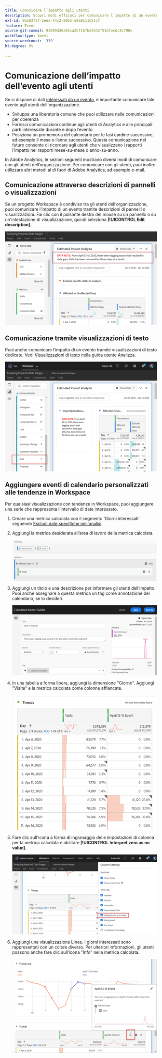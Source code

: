 ```yaml
---
title: Comunicare l’impatto agli utenti
description: Scopri modi efficaci per comunicare l’impatto di un evento nella tua organizzazione.
exl-id: 9ba83f3f-2eea-44c2-80b2-a0a9111d51cf
feature: Event
source-git-commit: 93099d36a65ca2bf16fbd6342f01bfecdc8c798e
workflow-type: tm+mt
source-wordcount: '339'
ht-degree: 0%

---
```


# Comunicazione dell’impatto dell’evento agli utenti

Se si dispone di dati [interessati da un evento](overview.md), è importante comunicare tale evento agli utenti dell&#39;organizzazione.

* Sviluppa una liberatoria comune che puoi utilizzare nelle comunicazioni per coerenza
* Fornisci comunicazioni continue agli utenti di Analytics e alle principali parti interessate durante e dopo l’evento
* Posiziona un promemoria del calendario per le fasi cardine successive, ad esempio il mese o l’anno successivo. Questa comunicazione nel futuro consente di ricordare agli utenti che visualizzano i rapporti l’impatto nei rapporti mese-su-mese o anno-su-anno.

In Adobe Analytics, le sezioni seguenti mostrano diversi modi di comunicare con gli utenti dell’organizzazione. Per comunicare con gli utenti, puoi inoltre utilizzare altri metodi al di fuori di Adobe Analytics, ad esempio e-mail.

## Comunicazione attraverso descrizioni di pannelli o visualizzazioni

Se un progetto Workspace è condiviso tra gli utenti dell’organizzazione, puoi comunicare l’impatto di un evento tramite descrizioni di pannelli o visualizzazioni. Fai clic con il pulsante destro del mouse su un pannello o su un&#39;intestazione di visualizzazione, quindi seleziona **[!UICONTROL Edit description]**.

![Descrizione pannello](assets/panel_description.png)

## Comunicazione tramite visualizzazioni di testo

Puoi anche comunicare l’impatto di un evento tramite visualizzazioni di testo dedicate. Vedi [Visualizzazioni di testo](/help/analyze/analysis-workspace/visualizations/text.md) nella guida utente Analizza.

![Visualizzazione testo](assets/text_visualization.png)

## Aggiungere eventi di calendario personalizzati alle tendenze in Workspace

Per qualsiasi visualizzazione con tendenze in Workspace, puoi aggiungere una serie che rappresenta l’intervallo di date interessato.

1. Creare una metrica calcolata con il segmento &#39;Giorni interessati&#39; seguendo [Escludi date specifiche nell&#39;analisi](segments.md).
1. Aggiungi la metrica desiderata all’area di lavoro della metrica calcolata.

   ![Metrica](assets/calcmetric_event.png)

1. Aggiungi un titolo e una descrizione per informare gli utenti dell’impatto. Puoi anche assegnare a questa metrica un tag come annotazione del calendario, se lo desideri.

   ![Titolo e descrizione](assets/calcmetric_title_description.png)

1. In una tabella a forma libera, aggiungi la dimensione &quot;Giorno&quot;. Aggiungi &quot;Visite&quot; e la metrica calcolata come colonne affiancate.

   ![Tabella a forma libera](assets/calcmetric_freeform.png)

1. Fare clic sull&#39;icona a forma di ingranaggio delle impostazioni di colonna per la metrica calcolata e abilitare **[!UICONTROL Interpret zero as no value]**.

   ![Impostazioni metriche calcolate](assets/calcmetric_zero_no_value.png)

1. Aggiungi una visualizzazione Linee. I giorni interessati sono rappresentati con un colore diverso. Per ulteriori informazioni, gli utenti possono anche fare clic sull’icona &quot;Info&quot; nella metrica calcolata.

   ![Icona informazioni](assets/calcmetric_infoicon.png)

